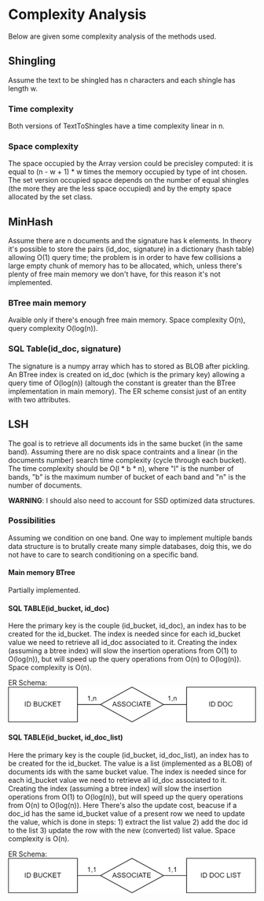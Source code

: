 # Complexity Analysis
Below are given some complexity analysis of the methods used.

## Shingling
Assume the text to be shingled has n characters and each shingle has length w.

### Time complexity
Both versions of TextToShingles have a time complexity linear in n.
### Space complexity
The space occupied by the Array version could be precisley computed: it is equal to (n - w + 1) * w times the memory occupied by type of int chosen. The set version occupied space depends on the number of equal shingles (the more they are the less space occupied) and by the empty space allocated by the set class.  

## MinHash
Assume there are n documents and the signature has k elements.
In theory it's possible to store the pairs (id_doc, signature) in a dictionary (hash table) allowing O(1) query time; the problem is in order to have few collisions a large empty chunk of memory has to be allocated, which, unless there's plenty of free main memory we don't have, for this reason it's not implemented.

### BTree main memory
Avaible only if there's enough free main memory.
Space complexity O(n), query complexity O(log(n)).

### SQL Table(id_doc, signature)
The signature is a numpy array which has to stored as BLOB after pickling.
An BTree index is created on id_doc (which is the primary key) allowing a query time of O(log(n)) (altough the constant is greater than the BTree implementation in main memory).
The ER scheme consist just of an entity with two attributes.

## LSH
The goal is to retrieve all documents ids in the same bucket (in the same band).
Assuming there are no disk space contraints and a linear (in the documents number) search time complexity (cycle through each bucket).
The time complexity should be O(l * b * n), where "l" is the number of bands, "b" is the maximum number of bucket of each band and "n" is the number of documents.

**WARNING**: I should also need to account for SSD optimized data structures.

### Possibilities
Assuming we condition on one band. One way to implement multiple bands data structure is to brutally create many simple databases, doig this, we do not have to care to search conditioning on a specific band.

#### Main memory BTree
Partially implemented.

#### SQL TABLE(id_bucket, id_doc)
Here the primary key is the couple (id_bucket, id_doc), an index has to be created for the id_bucket.
The index is needed since for each id_bucket value we need to retrieve all id_doc associated to it.
Creating the index (assuming a btree index) will slow the insertion operations from O(1) to O(log(n)), but will speed up the query operations from O(n) to O(log(n)).
Space complexity is O(n).

ER Schema:
![alt text](figures\LSH_SQL_ER_ID_BUCKET_ID_DOC.jpg)

#### SQL TABLE(id_bucket, id_doc_list)
Here the primary key is the couple (id_bucket, id_doc_list), an index has to be created for the id_bucket. The value is a list (implemented as a BLOB) of documents ids with the same bucket value.
The index is needed since for each id_bucket value we need to retrieve all id_doc associated to it.
Creating the index (assuming a btree index) will slow the insertion operations from O(1) to O(log(n)), but will speed up the query operations from O(n) to O(log(n)).
Here There's also the update cost, beacuse if a doc_id has the same id_bucket value of a present row we need to update the value, which is done in steps:
    1) extract the list value
    2) add the doc id to the list
    3) update the row with the new (converted) list value.
Space complexity is O(n).

ER Schema:
![alt text](figures\LSH_SQL_ER_ID_BUCKET_ID_DOC_LIST.jpg)


